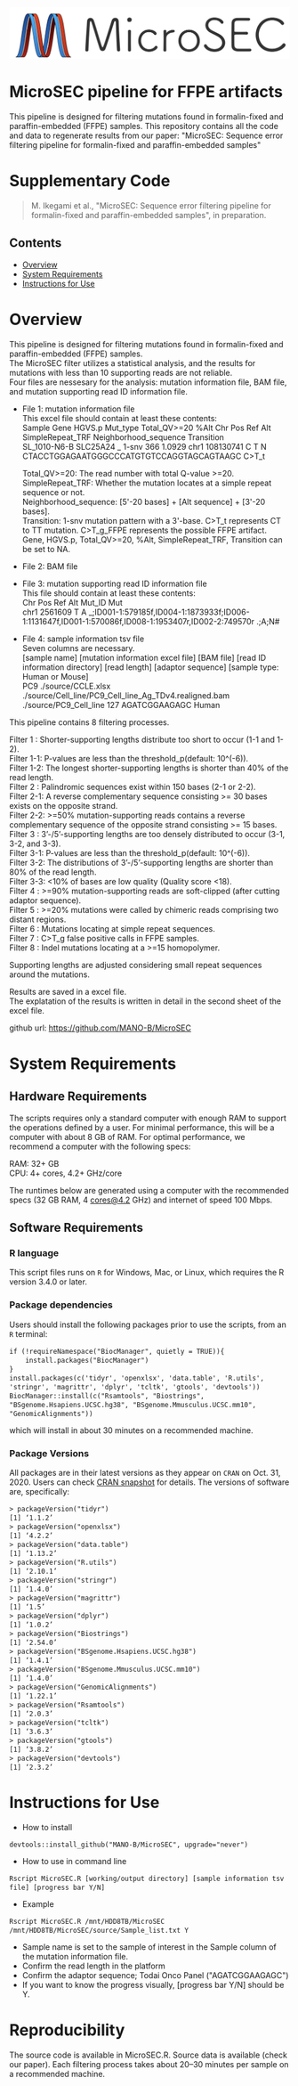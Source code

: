 ![MicroSEC logo](MicroSEC_logo.png)

# MicroSEC pipeline for FFPE artifacts
This pipeline is designed for filtering mutations found in formalin-fixed and paraffin-embedded (FFPE) samples.
This repository contains all the code and data to regenerate results from our paper:
"MicroSEC: Sequence error filtering pipeline for formalin-fixed and paraffin-embedded samples"

# Supplementary Code
> M. Ikegami et al., "MicroSEC: Sequence error filtering pipeline for formalin-fixed and paraffin-embedded samples", in preparation.

## Contents

- [Overview](#overview)
- [System Requirements](#system-requirements)
- [Instructions for Use](#instructions-for-use)

# Overview

This pipeline is designed for filtering mutations found in formalin-fixed and paraffin-embedded (FFPE) samples.  
The MicroSEC filter utilizes a statistical analysis, and the results for mutations with less than 10 supporting reads are not reliable.  
Four files are nessesary for the analysis: mutation information file, BAM file, and mutation supporting read ID information file.  
  
- File 1: mutation information file  
This excel file should contain at least these contents:  
       Sample     Gene HGVS.p Mut_type Total_QV>=20   %Alt  Chr       Pos Ref Alt SimpleRepeat_TRF                     Neighborhood_sequence  Transition  
 SL_1010-N6-B SLC25A24      _    1-snv          366 1.0929 chr1 108130741   C   T                N CTACCTGGAGAATGGGCCCATGTGTCCAGGTAGCAGTAAGC  C>T_t  
  
    Total_QV>=20: The read number with total Q-value >=20.  
    SimpleRepeat_TRF: Whether the mutation locates at a simple repeat sequence or not.  
    Neighborhood_sequence: [5'-20 bases] + [Alt sequence] + [3'-20 bases].  
    Transition: 1-snv mutation pattern with a 3'-base. C>T_t represents CT to TT mutation. C>T_g_FFPE represents the possible FFPE artifact.  
    Gene, HGVS.p, Total_QV>=20, %Alt, SimpleRepeat_TRF, Transition can be set to NA.  
  
- File 2: BAM file  
  
- File 3: mutation supporting read ID information file  
This file should contain at least these contents:  
 Chr     Pos Ref Alt                                                                                                Mut_ID     Mut  
chr1 2561609   T   A  _;ID001-1:579185f,ID004-1:1873933f;ID006-1:1131647f,ID001-1:570086f,ID008-1:1953407r,ID002-2:749570r  .;A;N#  
  
- File 4: sample information tsv file  
Seven columns are necessary.  
[sample name] [mutation information excel file] [BAM file] [read ID information directory] [read length] [adaptor sequence] [sample type: Human or Mouse]  
PC9	./source/CCLE.xlsx	./source/Cell_line/PC9_Cell_line_Ag_TDv4.realigned.bam	./source/PC9_Cell_line	127	AGATCGGAAGAGC	Human  

This pipeline contains 8 filtering processes.  

Filter 1  : Shorter-supporting lengths distribute too short to occur (1-1 and 1-2).  
Filter 1-1: P-values are less than the threshold_p(default: 10^(-6)).  
Filter 1-2: The longest shorter-supporting lengths is shorter than 40% of the read length.  
Filter 2  : Palindromic sequences exist within 150 bases (2-1 or 2-2).  
Filter 2-1: A reverse complementary sequence consisting >= 30 bases exists on the opposite strand.  
Filter 2-2: >=50% mutation-supporting reads contains a reverse complementary sequence of the opposite strand consisting >= 15 bases.  
Filter 3  : 3’-/5’-supporting lengths are too densely distributed to occur (3-1, 3-2, and 3-3).  
Filter 3-1: P-values are less than the threshold_p(default: 10^(-6)).  
Filter 3-2: The distributions of 3’-/5’-supporting lengths are shorter than 80% of the read length.  
Filter 3-3: <10% of bases are low quality (Quality score <18).  
Filter 4  : >=90% mutation-supporting reads are soft-clipped (after cutting adaptor sequence).  
Filter 5  : >=20% mutations were called by chimeric reads comprising two distant regions.  
Filter 6  : Mutations locating at simple repeat sequences.  
Filter 7  : C>T_g false positive calls in FFPE samples.  
Filter 8  : Indel mutations locating at a >=15 homopolymer.  
 
Supporting lengths are adjusted considering small repeat sequences around the mutations.  
  
Results are saved in a excel file.  
The explatation of the results is written in detail in the second sheet of the excel file.  

github url: https://github.com/MANO-B/MicroSEC

# System Requirements

## Hardware Requirements

The scripts requires only a standard computer with enough RAM to support the operations defined by a user. For minimal performance, this will be a computer with about 8 GB of RAM. For optimal performance, we recommend a computer with the following specs:

RAM: 32+ GB  
CPU: 4+ cores, 4.2+ GHz/core

The runtimes below are generated using a computer with the recommended specs (32 GB RAM, 4 cores@4.2 GHz) and internet of speed 100 Mbps.

## Software Requirements

### R language

This script files runs on `R` for Windows, Mac, or Linux, which requires the R version 3.4.0 or later.


### Package dependencies

Users should install the following packages prior to use the scripts, from an `R` terminal:

```
if (!requireNamespace("BiocManager", quietly = TRUE)){
    install.packages("BiocManager")
}
install.packages(c('tidyr', 'openxlsx', 'data.table', 'R.utils', 'stringr', 'magrittr', 'dplyr', 'tcltk', 'gtools', 'devtools'))
BiocManager::install(c("Rsamtools", "Biostrings", "BSgenome.Hsapiens.UCSC.hg38", "BSgenome.Mmusculus.UCSC.mm10", "GenomicAlignments"))
```

which will install in about 30 minutes on a recommended machine.

### Package Versions

All packages are in their latest versions as they appear on `CRAN` on Oct. 31, 2020. Users can check [CRAN snapshot](https://mran.microsoft.com/timemachine/) for details. The versions of software are, specifically:

```
> packageVersion("tidyr")
[1] ‘1.1.2’
> packageVersion("openxlsx")
[1] ‘4.2.2’
> packageVersion("data.table")
[1] ‘1.13.2’
> packageVersion("R.utils")
[1] ‘2.10.1’
> packageVersion("stringr")
[1] ‘1.4.0’
> packageVersion("magrittr")
[1] ‘1.5’
> packageVersion("dplyr")
[1] ‘1.0.2’
> packageVersion("Biostrings")
[1] ‘2.54.0’
> packageVersion("BSgenome.Hsapiens.UCSC.hg38")
[1] ‘1.4.1’
> packageVersion("BSgenome.Mmusculus.UCSC.mm10")
[1] ‘1.4.0’
> packageVersion("GenomicAlignments")
[1] ‘1.22.1’
> packageVersion("Rsamtools")
[1] ‘2.0.3’
> packageVersion("tcltk")
[1] ‘3.6.3’
> packageVersion("gtools")
[1] ‘3.8.2’
> packageVersion("devtools")
[1] ‘2.3.2’
```

# Instructions for Use
- How to install
```
devtools::install_github("MANO-B/MicroSEC", upgrade="never")  
```
- How to use in command line
```
Rscript MicroSEC.R [working/output directory] [sample information tsv file] [progress bar Y/N]  
```  
- Example
```
Rscript MicroSEC.R /mnt/HDD8TB/MicroSEC /mnt/HDD8TB/MicroSEC/source/Sample_list.txt Y  
```  
- Sample name is set to the sample of interest in the Sample column of the mutation information file.
- Confirm the read length in the platform
- Confirm the adaptor sequence; Todai Onco Panel ("AGATCGGAAGAGC")
- If you want to know the progress visually, [progress bar Y/N] should be Y.

# Reproducibility

The source code is available in MicroSEC.R. Source data is available (check our paper). Each filtering process takes about 20–30 minutes per sample on a recommended machine.
